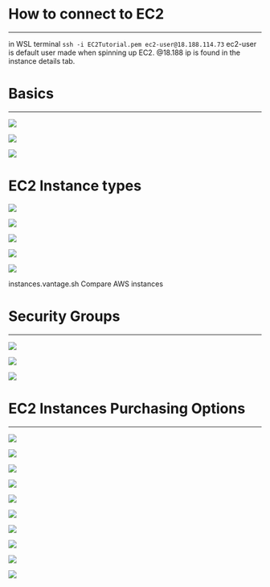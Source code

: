 # How to connect to EC2
----
in WSL terminal
	`ssh -i EC2Tutorial.pem ec2-user@18.188.114.73`
ec2-user is default user made when spinning up EC2. @18.188 ip is found in the instance details tab.


# Basics
----
![](../Meta/Pasted%20image%2020230927114151.png)

![](../Meta/Pasted%20image%2020230927114315.png)

![](../Meta/Pasted%20image%2020230927114443.png)

# EC2 Instance types
![](../Meta/Pasted%20image%2020230927120833.png)

![](../Meta/Pasted%20image%2020230927120915.png)

![](../Meta/Pasted%20image%2020230927121024.png)

![](../Meta/Pasted%20image%2020230927121130.png)

![](../Meta/Pasted%20image%2020230927121219.png)

instances.vantage.sh Compare AWS instances 


# Security Groups
---
![](../Meta/Pasted%20image%2020230927130416.png)

![](../Meta/Pasted%20image%2020230927130730.png)

![](../Meta/Pasted%20image%2020230927130956.png)


# EC2 Instances Purchasing Options
----
![](../Meta/Pasted%20image%2020230927140208.png)

![](../Meta/Pasted%20image%2020230927140254.png)

![](../Meta/Pasted%20image%2020230927140432.png)

![](../Meta/Pasted%20image%2020230927140528.png)

![](../Meta/Pasted%20image%2020230927140623.png)

![](../Meta/Pasted%20image%2020230927140730.png)

![](../Meta/Pasted%20image%2020230927140850.png)

![](../Meta/Pasted%20image%2020230927140955.png)

![](../Meta/Pasted%20image%2020230927141129.png)

![](../Meta/Pasted%20image%2020230927141207.png)

